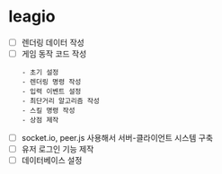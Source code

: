 # leagio
- [ ] 렌더링 데이터 작성
- [ ] 게임 동작 코드 작성
    ````
    - 초기 설정
    - 렌더링 명령 작성
    - 입력 이벤트 설정
    - 최단거리 알고리즘 작성
    - 스킬 명령 작성
    - 상점 제작
- [ ] socket.io, peer.js 사용해서 서버-클라이언트 시스템 구축
- [ ] 유저 로그인 기능 제작
- [ ] 데이터베이스 설정
